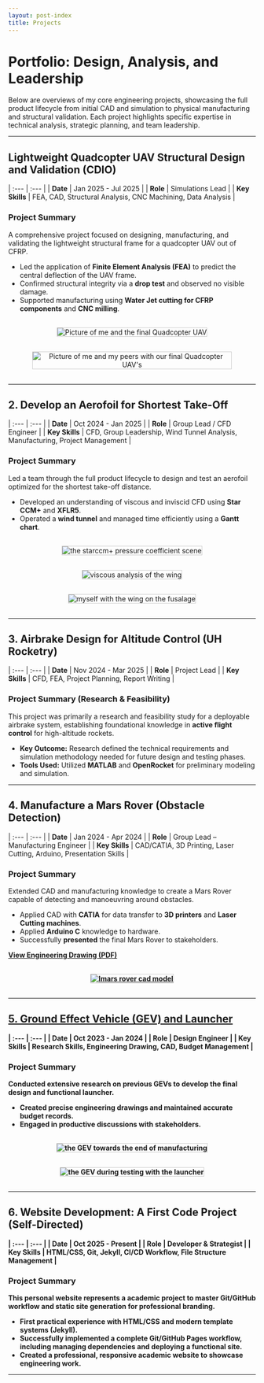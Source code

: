 ```yaml
---
layout: post-index
title: Projects
---
```


# Portfolio: Design, Analysis, and Leadership

<p>Below are overviews of my core engineering projects, showcasing the full product lifecycle from initial CAD and simulation to physical manufacturing and structural validation. Each project highlights specific expertise in technical analysis, strategic planning, and team leadership.</p>

<hr>

## Lightweight Quadcopter UAV Structural Design and Validation (CDIO)
<a id="quadcopter-uav"></a>

| :--- | :--- |
| **Date** | Jan 2025 - Jul 2025 |
| **Role** | Simulations Lead |
| **Key Skills** | FEA, CAD, Structural Analysis, CNC Machining, Data Analysis |

### Project Summary
A comprehensive project focused on designing, manufacturing, and validating the lightweight structural frame for a quadcopter UAV out of CFRP.

* Led the application of **Finite Element Analysis (FEA)** to predict the central deflection of the UAV frame.
* Confirmed structural integrity via a **drop test** and observed no visible damage.
* Supported manufacturing using **Water Jet cutting for CFRP components** and **CNC milling**.

<div style="text-align: center; margin: 30px 0;">
    <img src="/images/drone-project-self.jpg" alt="Picture of me and the final Quadcopter UAV" style="max-width: 80%; border: 1px solid #ccc;">
</div>
<div style="text-align: center; margin: 30px 0;">
    <img src="/images/drone-project.jpg" alt="Picture of me and my peers with our final Quadcopter UAV's" style="max-width: 80%; border: 1px solid #ccc;">
</div>
<hr>

## 2. Develop an Aerofoil for Shortest Take-Off
<a id="aerofoil-design"></a>

| :--- | :--- |
| **Date** | Oct 2024 - Jan 2025 |
| **Role** | Group Lead / CFD Engineer |
| **Key Skills** | CFD, Group Leadership, Wind Tunnel Analysis, Manufacturing, Project Management |

### Project Summary
Led a team through the full product lifecycle to design and test an aerofoil optimized for the shortest take-off distance.

*  Developed an understanding of viscous and inviscid CFD using **Star CCM+** and **XFLR5**.
*  Operated a **wind tunnel** and managed time efficiently using a **Gantt chart**.

<div style="text-align: center; margin: 30px 0;">
    <img src="/images/starccm-pressure-co.jpg" alt="the starccm+ pressure coefficient scene" style="max-width: 80%; border: 1px solid #ccc;">
</div>
<div style="text-align: center; margin: 30px 0;">
    <img src="/images/wing-viscous-analysis.jpg" alt="viscous analysis of the wing" style="max-width: 80%; border: 1px solid #ccc;">
</div>
<div style="text-align: center; margin: 30px 0;">
    <img src="/images/wing-project.jpg" alt="myself with the wing on the fusalage" style="max-width: 80%; border: 1px solid #ccc;">
</div>

<hr>

## 3. Airbrake Design for Altitude Control (UH Rocketry)
<a id="airbrake-design"></a>


| :--- | :--- |
| **Date** | Nov 2024 - Mar 2025 |
| **Role** | Project Lead |
| **Key Skills** | CFD, FEA, Project Planning, Report Writing |

### Project Summary (Research & Feasibility)
This project was primarily a research and feasibility study for a deployable airbrake system, establishing foundational knowledge in **active flight control** for high-altitude rockets.

* **Key Outcome:** Research defined the technical requirements and simulation methodology needed for future design and testing phases.
* **Tools Used:** Utilized **MATLAB** and **OpenRocket** for preliminary modeling and simulation.

<hr>

## 4. Manufacture a Mars Rover (Obstacle Detection)
<a id="mars-rover"></a>


| :--- | :--- |
| **Date** | Jan 2024 - Apr 2024 |
| **Role** | Group Lead – Manufacturing Engineer |
| **Key Skills** | CAD/CATIA, 3D Printing, Laser Cutting, Arduino, Presentation Skills |

### Project Summary
Extended CAD and manufacturing knowledge to create a Mars Rover capable of detecting and manoeuvring around obstacles.

*  Applied CAD with **CATIA** for data transfer to **3D printers** and **Laser Cutting machines**.
*  Applied **Arduino C** knowledge to hardware.
*  Successfully **presented** the final Mars Rover to stakeholders.



<a href="/assets/files/rover-engineering-drawing.pdf" class="button"><strong>View Engineering Drawing (PDF)<strong>


<div style="text-align: center; margin: 30px 0;">
    <img src="/images/rover-cad.jpg" alt="Imars rover cad model" style="max-width: 80%; border: 1px solid #ccc;">
</div>


<hr>

## 5. Ground Effect Vehicle (GEV) and Launcher
<a id="gev-launcher"></a>


| :--- | :--- |
| **Date** | Oct 2023 - Jan 2024 |
| **Role** | Design Engineer |
| **Key Skills** | Research Skills, Engineering Drawing, CAD, Budget Management |

### Project Summary
Conducted extensive research on previous GEVs to develop the final design and functional launcher.

*  Created precise **engineering drawings** and maintained accurate **budget records**.
*  Engaged in productive discussions with stakeholders.

<div style="text-align: center; margin: 30px 0;">
    <img src="/images/GEV.jpg" alt="the GEV towards the end of manufacturing" style="max-width: 80%; border: 1px solid #ccc;">
</div>
<div style="text-align: center; margin: 30px 0;">
    <img src="/images/GEV-Launcher.jpg" alt="the GEV during testing with the launcher" style="max-width: 80%; border: 1px solid #ccc;">
</div>
<hr>

## 6. Website Development: A First Code Project (Self-Directed)
<a id="website-development"></a>


| :--- | :--- |
| **Date** | Oct 2025 - Present |
| **Role** | Developer & Strategist |
| **Key Skills** | HTML/CSS, Git, Jekyll, CI/CD Workflow, File Structure Management |

### Project Summary
This personal website represents a academic project to master **Git/GitHub workflow** and static site generation for professional branding.

*  First practical experience with **HTML/CSS** and modern template systems (Jekyll).
*  Successfully implemented a complete **Git/GitHub Pages workflow**, including managing dependencies and deploying a functional site.
*  Created a professional, responsive academic website to showcase engineering work.

---